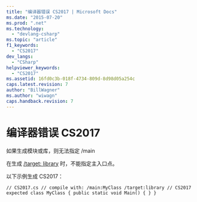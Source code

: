 ```yaml
---
title: "编译器错误 CS2017 | Microsoft Docs"
ms.date: "2015-07-20"
ms.prod: ".net"
ms.technology: 
  - "devlang-csharp"
ms.topic: "article"
f1_keywords: 
  - "CS2017"
dev_langs: 
  - "CSharp"
helpviewer_keywords: 
  - "CS2017"
ms.assetid: 16fd0c3b-018f-4734-809d-8d98d05a254c
caps.latest.revision: 7
author: "BillWagner"
ms.author: "wiwagn"
caps.handback.revision: 7
---
```

# 编译器错误 CS2017
如果生成模块或库，则无法指定 \/main  
  
 在生成 [\/target: library](../../csharp/language-reference/compiler-options/target-library-compiler-option.md) 时，不能指定主入口点。  
  
 以下示例生成 CS2017：  
  
```  
// CS2017.cs // compile with: /main:MyClass /target:library // CS2017 expected class MyClass { public static void Main() { } }  
```